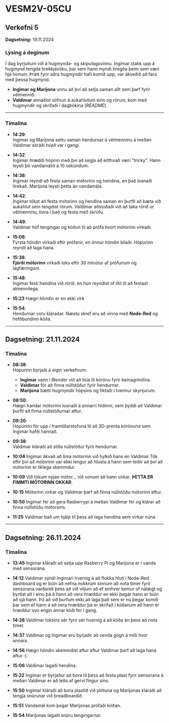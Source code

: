# VESM2V-05CU  
## Verkefni 5  
**Dagsetning:** 19.11.2024  

### Lýsing á deginum  
Í dag byrjuðum við á hugmynda- og skipulagsvinnu. Ingimar stakk upp á hugmynd tengda hrekkjavöku, þar sem hann myndi bregða þeim sem væri hjá honum. Þrátt fyrir aðra hugmyndir hafi komið upp, var ákveðið að fara með þessa hugmynd.  

- **Ingimar og Marijona** unnu að því að setja saman allt sem þarf fyrir vélmennið.  
- **Valdimar** annaðist söfnun á aukahlutum eins og rörum, kom með hugmyndir og skrifaði í dagbókina (*README*).  

---

### Tímalína  
- **14:29**:  
   Ingimar og Marijona settu saman hendurnar á vélmenninu á meðan Valdimar skráði hvað var í gangi.  

- **14:32**:  
   Ingimar hræddi hópinn með því að segja að eitthvað væri "tricky". Hann leysti þó vandamálið á 10 sekúndum.  

- **14:38**:  
   Ingimar reyndi að festa saman mótorinn og hendina, en það losnaði ítrekað. Marijona leysti þetta án vandamála.  

- **14:42**:  
   Ingimar tókst að festa mótorinn og hendina saman en þurfti að bæta við aukahlut sem tengdist rörum. Valdimar aðstoðaði við að taka rörið úr vélmenninu, bora í það og festa með skrúfu.  

- **14:49**:  
   Valdimar hóf tengingar og kóðun til að prófa hvort mótorinn virkaði.  

- **15:08**:  
   Fyrsta höndin virkaði eftir prófanir, en önnur höndin bilaði. Hópurinn reyndi að laga hana.  

- **15:38**:  
   **Fjórði mótorinn** virkaði loks eftir 30 mínútur af prófunum og lagfæringum.  

- **15:48**:  
   Ingimar festi hendina við rörið, en hún reyndist of lítil til að festast almennilega.

- **15:23**
   Hægri höndin er en ekki virk
- **15:54**:  
   Hendurnar voru kláraðar. Næstu skref eru að vinna með **Node-Red** og hefðbundinn kóða.  

---

## Dagsetning: 21.11.2024  

### Tímalína  
- **08:38**:  
   Hópurinn byrjaði á eigin verkefnum:  
   - **Ingimar** vann í *Blender* við að búa til kórónu fyrir beinagrindina.  
   - **Valdimar** fór að finna núllstöður fyrir hendurnar.  
   - **Marijona** bætti hugmyndir hópsins og fiktaði í tveimur skynjurum.  

- **08:50**:  
   Hægri handar mótorinn losnaði á annarri hliðinni, sem þýddi að Valdimar þurfti að finna núllstöðurnar aftur.  

- **09:20**:  
   Hópurinn fór upp í framtíðarstofuna til að 3D-prenta kórónuna sem Ingimar hafði hannað.  

- **09:38**:  
   Valdimar kláraði að stilla núllstöður fyrir hendurnar.  

- **10:04**
   Ingimar ákvað að líma mótorinn við hylkið hans en Valdimar Tók eftir því að mótorinn var ekki lengur að hlusta á hann sem leiðir að því að mótorinn er líklega skemmdur.

- **10:09**
   Við tókum nýjan mótor... við vonum að hann virkar. **ÞETTA ER FIMMTI MÓTORINN OKKAR**.

- **10:15**
   Mótorinn virkar og Validmar þarf að finna núllstöðu mótorinn aftur.

- **10:50**
   Ingimar fer að gera Rasberrypi á meðan Valdimar fer og klárar að finna núllstöðu mótorsins.

- **11:25**
   Valdimar bað um hjálp til þess að laga hendina sem virkar núna.

---
## Dagsetning: 26.11.2024  

### Tímalína  
- **13:45**
   Ingimar kláraði að setja upp Rasberry Pi og Marijona er í vanda með sensorana.
   
- **14:12**
   Valdimar sýndi Ingimari hvernig á að flokka hluti í Node-Red dashboard og er búin að nefna nokkrum sinnum að nota timer fyrir sensorana varðandi þess að við viljum að ef einhver kemur of nálægt og byrtist alt í einu þá á hann að vera hræddur en ekki þegar hann er búin að sjá hann. Þó að við þurfum ekki að laga það sem er nú þegar komið þar sem ef hann á að vera hræddur þá er skrifað í kóðanum að hann er hræddur svo engin annar kóði fer í gang.

- **14:28**
   Valdimar loksins sér fyrir sér hvernig á að kóða án þess að nota timer.

- **14:37**
   Valdimar og Ingimar eru byrjaðir að senda gögn á milli hvor annara.

- **14:56**
   Hægri höndin skemmdist aftur aftur Valdimar þarf að laga hana aftur :(.

- **15:06**
   Valdimar lagaði hendina.

- **15:22**
   Ingimar er byrjaður að bora til þess að festa plast fyrir sensorana á meðan Valdimar er að leita af gervi fingur síns.

- **15:50**
   Ingimar kláraði að bora plastið við plötuna og Marijonas kláraði að tengja snúrunar við breadboardið.

- **15:51**
   Vandamál kom þegar Marijonas prófaði kóðan.

- **15:54**
   Marijonas lagaði snúru tengingarnar.
